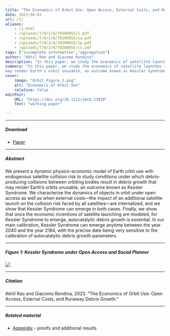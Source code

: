 ```yaml
---
title: "The Economics of Orbit Use: Open Access, External Costs, and Runaway Debris Growth" 
date: 2023-06-01
url: /1/
aliases: 
    - /1.html
    - /uploads/7/0/2/0/70200055/1.pdf
    - /uploads/7/0/2/0/70200055/1a.pdf
    - /uploads/7/0/2/0/70200055/1p.pdf
    - /uploads/7/0/2/0/70200055/cv.pdf
tags: ["incomplete information","aggregation"]
author: "Akhil Rao and Giacomo Rondina"
description: "In this paper, we study the economics of satellite launches to understand the impact of the collision risk externality on the dynamics of orbit use." 
summary: "In this paper, we study the economics of satellite launches to understand the impact of the collision risk externality on the dynamics of orbit use. We show that autocatalytic debris growth
may render Earth's orbit unusable, an outcome known as Kessler Syndrome. In our benchmark calibration, Kessler Syndrome can emerge anytime between the year 2040 and the year 2184," 
cover:
    image: "Orbit_Figure_1.png"
    alt: "Economics of Orbit Use"
    relative: false
editPost:
    URL: "https://doi.org/10.1111/jmcb.13010"
    Text: "working paper"

---
```


---

##### Download

+ [Paper](/static/Economics_Orbit_Use.pdf)

---

##### Abstract

We present a dynamic physico-economic model of Earth orbit use with endogenous satellite
collision risk to study conditions under which debris-producing collisions between orbiting bodies
result in debris growth that may render Earth’s orbits unusable, an outcome known as Kessler Syndrome.
We characterize the dynamics of objects in orbit under open access as well as when external
costs—the impact of an additional satellite launch on the collision risk faced by all satellites—are
internalized, and we show that Kessler Syndrome can emerge in both cases. Finally, we show that
once the economic incentives of satellite launching are modeled, for Kessler Syndrome to emerge,
autocatalytic debris growth is essential. In our main calibration, Kessler Syndrome can emerge
anytime between the year 2040 and the year 2184, with the precise date being very sensitive to the
calibration of autocatalytic debris growth parameters.

---

##### Figure 1: Kessler Syndrome under Open Access and Social Planner

![](/static/Orbit_Figure_1.png)

---

##### Citation

Akhil Rao and Giacomo Rondina, 2023. "The Economics of Orbit Use: Open Access, External Costs, and Runaway Debris Growth." 

---

##### Related material

+ [Appendix](/static/Orbit_Appendix.pdf) - proofs and additional results
